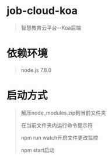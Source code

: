 # job-cloud-koa
> 智慧教育云平台--Koa后端
# 依赖环境
> node.js 7.8.0
# 启动方式
> 解压node_modules.zip到当前文件夹
> 
> 在当前文件夹内运行命令提示符
> 
> npm run watch开启文件更改监控
> 
> npm start启动